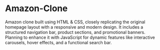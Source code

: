 # Amazon-Clone
Amazon clone built using HTML &amp; CSS, closely replicating the original homepage layout with a responsive and modern design. It includes a structured navigation bar, product sections, and promotional banners. Planning to enhance it with JavaScript for dynamic features like interactive carousels, hover effects, and a functional search bar.
